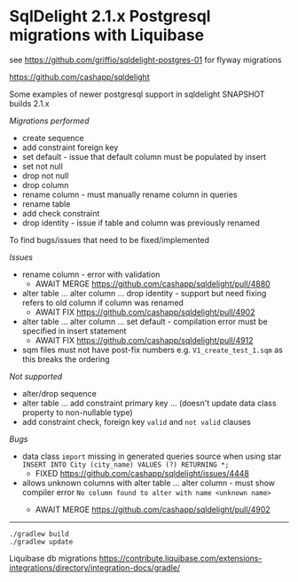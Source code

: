 # SqlDelight 2.1.x Postgresql migrations with Liquibase

see https://github.com/griffio/sqldelight-postgres-01 for flyway migrations

https://github.com/cashapp/sqldelight

Some examples of newer postgresql support in sqldelight SNAPSHOT builds 2.1.x

*Migrations performed*
* create sequence
* add constraint foreign key
* set default - issue that default column must be populated by insert
* set not null
* drop not null
* drop column
* rename column - must manually rename column in queries
* rename table
* add check constraint
* drop identity - issue if table and column was previously renamed

To find bugs/issues that need to be fixed/implemented

*Issues*
* rename column - error with validation
  * AWAIT MERGE https://github.com/cashapp/sqldelight/pull/4880
* alter table ... alter column ... drop identity - support but need fixing refers to old column if column was renamed
  * AWAIT FIX https://github.com/cashapp/sqldelight/pull/4902
* alter table ... alter column ... set default - compilation error must be specified in insert statement
  * AWAIT FIX https://github.com/cashapp/sqldelight/pull/4912
* sqm files must not have post-fix numbers e.g. `V1_create_test_1.sqm` as this breaks the ordering

*Not supported*
* alter/drop sequence
* alter table ... add constraint primary key ... (doesn't update data class property to non-nullable type)
* add constraint check, foreign key `valid` and `not valid` clauses

*Bugs*
* data class `import` missing in generated queries source when using star `INSERT INTO City (city_name) VALUES (?) RETURNING *;`
  * FIXED https://github.com/cashapp/sqldelight/issues/4448
* allows unknown columns with alter table ... alter column <unknown name> - must show compiler error `No column found to alter with name <unknown name>`
  * AWAIT MERGE https://github.com/cashapp/sqldelight/pull/4902
----

```shell
./gradlew build
./gradlew update
```

Liquibase db migrations
https://contribute.liquibase.com/extensions-integrations/directory/integration-docs/gradle/
